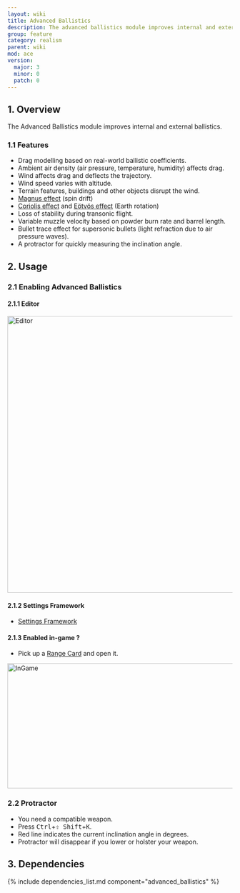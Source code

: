```yaml
---
layout: wiki
title: Advanced Ballistics
description: The advanced ballistics module improves internal and external ballistics.
group: feature
category: realism
parent: wiki
mod: ace
version:
  major: 3
  minor: 0
  patch: 0
---
```


## 1. Overview
The Advanced Ballistics module improves internal and external ballistics.

### 1.1 Features
- Drag modelling based on real-world ballistic coefficients.
- Ambient air density (air pressure, temperature, humidity) affects drag.
- Wind affects drag and deflects the trajectory.
- Wind speed varies with altitude.
- Terrain features, buildings and other objects disrupt the wind.
- [Magnus effect](https://en.wikipedia.org/wiki/Magnus_effect) (spin drift)
- [Coriolis effect](https://en.wikipedia.org/wiki/Coriolis_effect) and [Eötvös effect](https://en.wikipedia.org/wiki/Eotvos_effect) (Earth rotation)
- Loss of stability during transonic flight.
- Variable muzzle velocity based on powder burn rate and barrel length.
- Bullet trace effect for supersonic bullets (light refraction due to air pressure waves).
- A protractor for quickly measuring the inclination angle.

## 2. Usage

### 2.1 Enabling Advanced Ballistics

#### 2.1.1 Editor
<img src="{{ site.baseurl }}/img/wiki/feature/ab_module.jpg" width="799" height="620" alt="Editor" />

#### 2.1.2 Settings Framework
- [Settings Framework](https://ace3mod.com/wiki/framework/settings-framework.html)

#### 2.1.3 Enabled in-game ?
- Pick up a [Range Card](https://ace3mod.com/wiki/feature/rangecard.html) and open it.
<img src="{{ site.baseurl }}/img/wiki/feature/ab_ingame.png" width="1400" height="280" alt="InGame" />

### 2.2 Protractor
- You need a compatible weapon.
- Press <kbd>Ctrl</kbd>+<kbd>⇧&nbsp;Shift</kbd>+<kbd>K</kbd>.
- Red line indicates the current inclination angle in degrees.
- Protractor will disappear if you lower or holster your weapon.

## 3. Dependencies

{% include dependencies_list.md component="advanced_ballistics" %}
